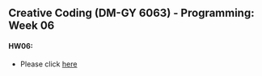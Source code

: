 ## Creative Coding (DM-GY 6063) - Programming: Week 06

#### HW06:
- Please click [here](https://lauren-tsao-dm-gy-6063-2024fall-b.github.io/HW06/)